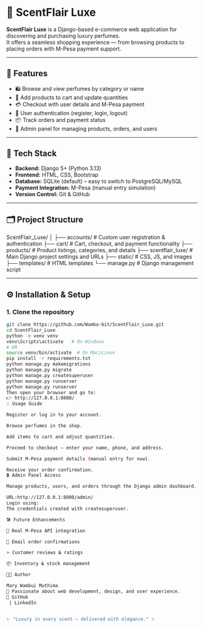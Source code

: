 # 🌸 ScentFlair Luxe

**ScentFlair Luxe** is a Django-based e-commerce web application for discovering and purchasing luxury perfumes.  
It offers a seamless shopping experience — from browsing products to placing orders with M-Pesa payment support.

---

## 🚀 Features

- 🛍️ Browse and view perfumes by category or name  
- 🧺 Add products to cart and update quantities  
- 💳 Checkout with user details and M-Pesa payment  
- 🔐 User authentication (register, login, logout)  
- 📦 Track orders and payment status  
- 🧾 Admin panel for managing products, orders, and users  

---

## 🧩 Tech Stack

- **Backend:** Django 5+ (Python 3.13)
- **Frontend:** HTML, CSS, Bootstrap
- **Database:** SQLite (default) – easy to switch to PostgreSQL/MySQL
- **Payment Integration:** M-Pesa (manual entry simulation)
- **Version Control:** Git & GitHub

---

## 🗂️ Project Structure

ScentFlair_Luxe/
│
├── accounts/ # Custom user registration & authentication
├── cart/ # Cart, checkout, and payment functionality
├── products/ # Product listings, categories, and details
├── scentflair_luxe/ # Main Django project settings and URLs
├── static/ # CSS, JS, and images
├── templates/ # HTML templates
└── manage.py # Django management script

---

## ⚙️ Installation & Setup

### 1. Clone the repository
```bash
git clone https://github.com/Wambo-bit/ScentFlair_Luxe.git
cd ScentFlair_Luxe
python -m venv venv
venv\Scripts\activate   # On Windows
# OR
source venv/bin/activate  # On Mac/Linux
pip install -r requirements.txt
python manage.py makemigrations
python manage.py migrate
python manage.py createsuperuser
python manage.py runserver
python manage.py runserver
Then open your browser and go to:
👉 http://127.0.0.1:8000/
💡 Usage Guide

Register or log in to your account.

Browse perfumes in the shop.

Add items to cart and adjust quantities.

Proceed to checkout — enter your name, phone, and address.

Submit M-Pesa payment details (manual entry for now).

Receive your order confirmation.
🔒 Admin Panel Access

Manage products, users, and orders through the Django admin dashboard.

URL:http://127.0.0.1:8000/admin/
Login using:
The credentials created with createsuperuser.

🛠️ Future Enhancements

🔌 Real M-Pesa API integration

📧 Email order confirmations

⭐ Customer reviews & ratings

📦 Inventory & stock management

👩‍💻 Author

Mary Wambui Muthima
💼 Passionate about web development, design, and user experience.
🔗 GitHub
 | LinkedIn
 

✨ "Luxury in every scent — delivered with elegance." ✨
